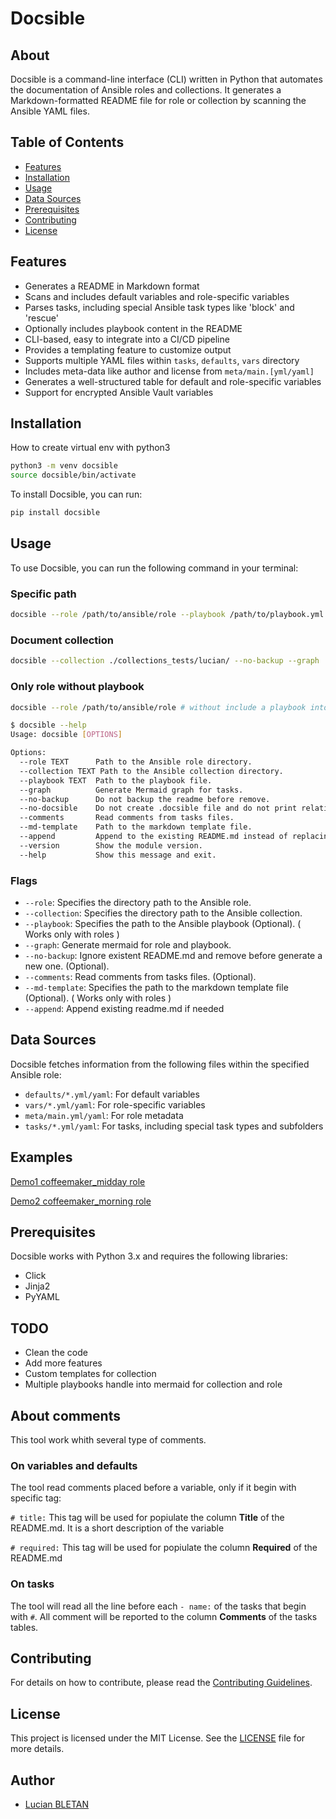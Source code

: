# Docsible

## About

Docsible is a command-line interface (CLI) written in Python that automates the documentation of Ansible roles and collections. It generates a Markdown-formatted README file for role or collection by scanning the Ansible YAML files.

## Table of Contents

- [Features](#features)
- [Installation](#installation)
- [Usage](#usage)
- [Data Sources](#data-sources)
- [Prerequisites](#prerequisites)
- [Contributing](#contributing)
- [License](#license)

## Features
- Generates a README in Markdown format
- Scans and includes default variables and role-specific variables
- Parses tasks, including special Ansible task types like 'block' and 'rescue'
- Optionally includes playbook content in the README
- CLI-based, easy to integrate into a CI/CD pipeline
- Provides a templating feature to customize output
- Supports multiple YAML files within `tasks`, `defaults`, `vars` directory
- Includes meta-data like author and license from `meta/main.[yml/yaml]`
- Generates a well-structured table for default and role-specific variables
- Support for encrypted Ansible Vault variables

## Installation

How to create virtual env with python3
```bash
python3 -m venv docsible
source docsible/bin/activate
```

To install Docsible, you can run:

```bash
pip install docsible
```

## Usage

To use Docsible, you can run the following command in your terminal:

### Specific path
```bash
docsible --role /path/to/ansible/role --playbook /path/to/playbook.yml --graph
```

### Document collection
```bash
docsible --collection ./collections_tests/lucian/ --no-backup --graph
```

### Only role without playbook
```bash
docsible --role /path/to/ansible/role # without include a playbook into readme
```

```bash
$ docsible --help
Usage: docsible [OPTIONS]

Options:
  --role TEXT      Path to the Ansible role directory.
  --collection TEXT Path to the Ansible collection directory.
  --playbook TEXT  Path to the playbook file.
  --graph          Generate Mermaid graph for tasks.
  --no-backup      Do not backup the readme before remove.
  --no-docsible    Do not create .docsible file and do not print relative variable to generated README.md.
  --comments       Read comments from tasks files.
  --md-template    Path to the markdown template file.
  --append         Append to the existing README.md instead of replacing it.
  --version        Show the module version.
  --help           Show this message and exit.
```

### Flags

- `--role`: Specifies the directory path to the Ansible role.
- `--collection`: Specifies the directory path to the Ansible collection.
- `--playbook`: Specifies the path to the Ansible playbook (Optional). ( Works only with roles )
- `--graph`: Generate mermaid for role and playbook.
- `--no-backup`: Ignore existent README.md and remove before generate a new one. (Optional).
- `--comments`: Read comments from tasks files. (Optional).
- `--md-template`: Specifies the path to the markdown template file (Optional). ( Works only with roles )
- `--append`: Append existing readme.md if needed

## Data Sources

Docsible fetches information from the following files within the specified Ansible role:

- `defaults/*.yml/yaml`: For default variables
- `vars/*.yml/yaml`: For role-specific variables
- `meta/main.yml/yaml`: For role metadata
- `tasks/*.yml/yaml`: For tasks, including special task types and subfolders

## Examples
[Demo1 coffeemaker_midday role](https://github.com/exaluc/docsible/blob/main/examples/README_demo1.md)

[Demo2 coffeemaker_morning role](https://github.com/exaluc/docsible/blob/main/examples/README_demo2.md)

## Prerequisites

Docsible works with Python 3.x and requires the following libraries:

- Click
- Jinja2
- PyYAML

## TODO
- Clean the code
- Add more features
- Custom templates for collection
- Multiple playbooks handle into mermaid for collection and role

## About comments

This tool work whith several type of comments.

### On variables and defaults
The tool read comments placed before a variable, only if it begin with specific tag:

`# title:` This tag will be used for popiulate the column **Title** of the README.md. It is a short description of the variable

`# required:` This tag will be used for popiulate the column **Required** of the README.md

### On tasks

The tool will read all the line before each `- name:` of the tasks that begin with `#`.
All comment will be reported to the column **Comments** of the tasks tables.

## Contributing

For details on how to contribute, please read the [Contributing Guidelines](CONTRIBUTING.md).

## License

This project is licensed under the MIT License. See the [LICENSE](LICENSE) file for more details.

## Author

- [Lucian BLETAN](https://github.com/exaluc)
